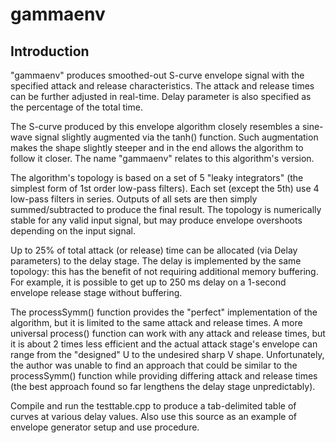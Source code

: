 # gammaenv #
## Introduction ##

"gammaenv" produces smoothed-out S-curve envelope signal with the specified
attack and release characteristics. The attack and release times can be
further adjusted in real-time. Delay parameter is also specified as the
percentage of the total time.

The S-curve produced by this envelope algorithm closely resembles a
sine-wave signal slightly augmented via the tanh() function. Such
augmentation makes the shape slightly steeper and in the end allows the
algorithm to follow it closer. The name "gammaenv" relates to this
algorithm's version.

The algorithm's topology is based on a set of 5 "leaky integrators" (the
simplest form of 1st order low-pass filters). Each set (except the 5th) use
4 low-pass filters in series. Outputs of all sets are then simply
summed/subtracted to produce the final result. The topology is numerically
stable for any valid input signal, but may produce envelope overshoots
depending on the input signal.

Up to 25% of total attack (or release) time can be allocated (via Delay
parameters) to the delay stage. The delay is implemented by the same
topology: this has the benefit of not requiring additional memory
buffering. For example, it is possible to get up to 250 ms delay on
a 1-second envelope release stage without buffering.

The processSymm() function provides the "perfect" implementation of the
algorithm, but it is limited to the same attack and release times. A more
universal process() function can work with any attack and release times,
but it is about 2 times less efficient and the actual attack stage's
envelope can range from the "designed" U to the undesired sharp V shape.
Unfortunately, the author was unable to find an approach that could be
similar to the processSymm() function while providing differing attack and
release times (the best approach found so far lengthens the delay stage
unpredictably).

Compile and run the testtable.cpp to produce a tab-delimited table of curves
at various delay values. Also use this source as an example of envelope
generator setup and use procedure.
